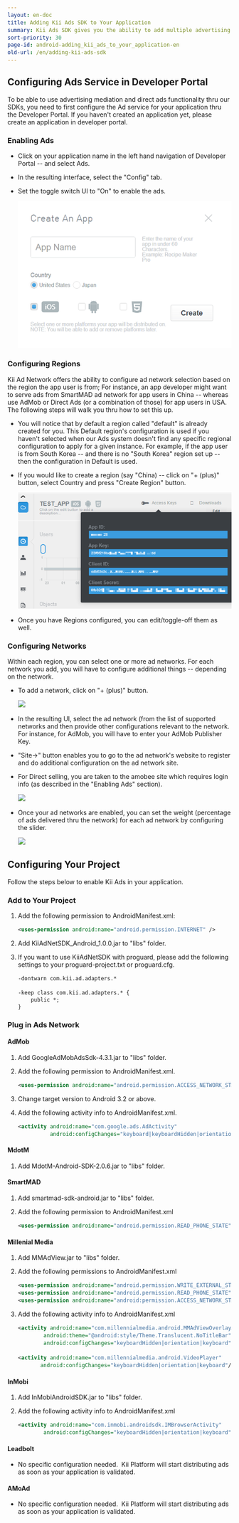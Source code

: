 ```yaml
---
layout: en-doc
title: Adding Kii Ads SDK to Your Application
summary: Kii Ads SDK gives you the ability to add multiple advertising networks with only a few lines of client code. Networks are managed in real-time from the developer portal, so changing ad networks or adding new ones no longer requires you to update your client application.
sort-priority: 30
page-id: android-adding_kii_ads_to_your_application-en
old-url: /en/adding-kii-ads-sdk
---
```

## Configuring Ads Service in Developer Portal

To be able to use advertising mediation and direct ads functionality thru our SDKs, you need to first configure the Ad service for your application thru the Developer Portal. If you haven't created an application yet, please create an application in developer portal.

### Enabling Ads

* Click on your application name in the left hand navigation of Developer Portal -- and select Ads.
* In the resulting interface, select the "Config" tab.
* Set the toggle switch UI to "On" to enable the ads.

    ![](01.png)

### Configuring Regions

Kii Ad Network offers the ability to configure ad network selection based on the region the app user is from; For instance, an app developer might want to serve ads from SmartMAD ad network for app users in China -- whereas use AdMob or Direct Ads (or a combination of those) for app users in USA. The following steps will walk you thru how to set this up.

* You will notice that by default a region called "default" is already created for you. This Default region's configuration is used if you haven't selected when our Ads system doesn't find any specific regional configuration to apply for a given instance. For example, if the app user is from South Korea -- and there is no "South Korea" region set up -- then the configuration in Default is used.
* If you would like to create a region (say "China) -- click on "+ (plus)" button, select Country and press "Create Region" button.

    ![](02.png)

* Once you have Regions configured, you can edit/toggle-off them as well.

### Configuring Networks

Within each region, you can select one or more ad networks. For each network you add, you will have to configure additional things -- depending on the network.

* To add a network, click on "+ (plus)" button.

    ![](03.png)

* In the resulting UI, select the ad network (from the list of supported networks and then provide other configurations relevant to the network. For instance, for AdMob, you will have to enter your AdMob Publisher Key.
* "Site-&gt;" button enables you to go to the ad network's website to register and do additional configuration on the ad network site.
* For Direct selling, you are taken to the amobee site which requires login info (as described in the "Enabling Ads" section).

    ![](04.png)

* Once your ad networks are enabled, you can set the weight (percentage of ads delivered thru the network) for each ad network by configuring the slider.

    ![](05.png)


## Configuring Your Project

Follow the steps below to enable Kii Ads in your application.

### Add to Your Project

1. Add the following permission to AndroidManifest.xml:

    ```xml
    <uses-permission android:name="android.permission.INTERNET" />
    ```

2. Add KiiAdNetSDK\_Android\_1.0.0.jar to "libs" folder.

3. If you want to use KiiAdNetSDK with proguard, please add the following settings to your proguard-project.txt or proguard.cfg.

    ```
    -dontwarn com.kii.ad.adapters.* 

    -keep class com.kii.ad.adapters.* {
        public *;
    }
    ```

### Plug in Ads Network

#### AdMob

1. Add GoogleAdMobAdsSdk-4.3.1.jar to "libs" folder.

2. Add the following permission to AndroidManifest.xml.

    ```xml
    <uses-permission android:name="android.permission.ACCESS_NETWORK_STATE" />
    ```

3. Change target version to Android 3.2 or above.

4. Add the following activity info to AndroidManifest.xml.

    ```xml
    <activity android:name="com.google.ads.AdActivity"
              android:configChanges="keyboard|keyboardHidden|orientation|screenLayout|uiMode|screenSize|smallestScreenSize">
    ```

#### MdotM

1. Add MdotM-Android-SDK-2.0.6.jar to "libs" folder.

#### SmartMAD

1. Add smartmad-sdk-android.jar to "libs" folder.

2. Add the following permission to AndroidManifest.xml

    ```xml
    <uses-permission android:name="android.permission.READ_PHONE_STATE" />
    ```

#### Millenial Media

1. Add MMAdView.jar to "libs" folder.

2. Add the following permissions to AndroidManifest.xml

    ```xml
    <uses-permission android:name="android.permission.WRITE_EXTERNAL_STORAGE" />
    <uses-permission android:name="android.permission.READ_PHONE_STATE" />
    <uses-permission android:name="android:permission.ACCESS_NETWORK_STATE" />
    ```

3. Add the following activity info to AndroidManifest.xml

    ```xml
    <activity android:name="com.millennialmedia.android.MMAdViewOverlayActivity"
            android:theme="@android:style/Theme.Translucent.NoTitleBar"
            android:configChanges="keyboardHidden|orientation|keyboard"/>

    <activity android:name="com.millennialmedia.android.VideoPlayer"
           android:configChanges="keyboardHidden|orientation|keyboard"/>
    ```

#### InMobi

1. Add InMobiAndroidSDK.jar to "libs" folder.

2. Add the following activity info to AndroidManifest.xml

    ```xml
    <activity android:name="com.inmobi.androidsdk.IMBrowserActivity"
            android:configChanges="keyboardHidden|orientation|keyboard"/>
    ```

#### Leadbolt

* No specific configuration needed. &nbsp;Kii Platform will start distributing ads as soon as your application is validated.

#### AMoAd

* No specific configuration needed. &nbsp;Kii Platform will start distributing ads as soon as your application is validated.
